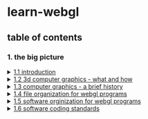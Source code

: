 # learn-webgl

## table of contents

### 1. the big picture

<details markdown='1'>
    <summary> <a href='https://learnwebgl.brown37.net/the_big_picture/introduction.html'> 1.1 introduction<a></summary>
    webgl is a web api that allows us to use gpu in the device in a web browser to render realtime 3d graphics. it is the only cross platform development environment that the software industry has today. learning webgl is the best way to learn computer graphics and have a "toolbox" that you can use to create your own computer graphics.
</details>

<details markdown='1'>
    <summary> <a href='https://learnwebgl.brown37.net/the_big_picture/3d_rendering.html'> 1.2 3d computer graphics - what and how<a></summary>
    computer graphics have applications beyond video games and movies. _raster graphics_ describes pictures using small dots of colors, pixels (Picture elements). if the dots are small enough and close enough, a person does not see the dots, they see a "picture". _vector graphics_ describes 3d objects using mathematical equations. a picture is creted from the 3 dimentional object via a process called "rendering". results of rendering is a 2 dimentional raster image. 
</details>

<details markdown='1'>
    <summary> <a href='https://learnwebgl.brown37.net/the_big_picture/webgl_history.html'> 1.3 computer graphics - a brief history<a></summary>
    the first computer graphics program was developed by evan sutherland called sketchpad in 1963 as part of his phd thesis, which lead him to win the turing award in 1988. we need a "write once run anywhere" way to generate 3d graphics. this slogan was of the sun microsystems btw which they used for java. webgl is an implementation of opengl 2.0 in javascript. webgl is an js api that can render 3d graphics on any compatiable browser without the use of plugins.
</details>

<details markdown='1'>
    <summary> <a href='https://learnwebgl.brown37.net/the_big_picture/file_structure.html'> 1.4 file organization for webgl programs<a></summary>
    a webgl application has following files: html, css, js, obj/data and shader. a basic principle of a file structure is to group relateed files in seperate folders. a logical file organization would be to have a separate folder for each WebGL program that stores files unique to that program, and a common library folder for shared files.
</details>

<details markdown='1'>
    <summary> <a href='https://learnwebgl.brown37.net/the_big_picture/software_structure.html'> 1.5 software orginization for webgl programs<a></summary>
    object-oriented programming will be critical to the successful implementation of your webgl programs. for example, a scene is typically composed of multiple models. it makes sense to create an object for each model. this isolates the complexity of each model in a separate JavaScript object and it greatly facilitates code re-use.
</details>


<details markdown='1'>
    <summary> <a href='https://learnwebgl.brown37.net/the_big_picture/coding_standards.html'> 1.6 software coding standards<a></summary>
    to follow a set of good coding standards makes you a good programmer. please follow the link above to read more about the coding standards.
</details>


